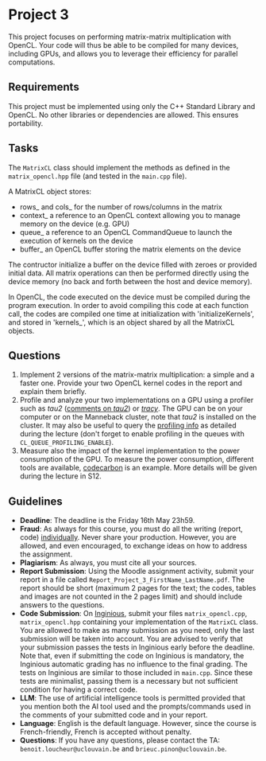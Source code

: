 # Project 3

This project focuses on performing matrix-matrix multiplication with OpenCL. Your code will thus be able to be compiled for many devices, including GPUs, and allows you to leverage their efficiency for parallel computations.

## Requirements

This project must be implemented using only the C++ Standard Library and OpenCL. No other libraries or dependencies are allowed. This ensures portability.

## Tasks

The `MatrixCL` class should implement the methods as defined in the `matrix_opencl.hpp` file (and tested in the `main.cpp` file).

A MatrixCL object stores:
 - rows_ and cols_ for the number of rows/columns in the matrix
 - context_ a reference to an OpenCL context allowing you to manage memory on the device (e.g. GPU)
 - queue_ a reference to an OpenCL CommandQueue to launch the execution of kernels on the device
 - buffer_ an OpenCL buffer storing the matrix elements on the device

The contructor initialize a buffer on the device filled with zeroes or provided initial data. All matrix operations can then be performed directly using the device memory (no back and forth between the host and device memory).

In OpenCL, the code executed on the device must be compiled during the program execution. In order to avoid compiling this code at each function call, the codes are compiled one time at initialization with 'initializeKernels', and stored in 'kernels_', which is an object shared by all the MatrixCL objects. 

## Questions

1. Implement 2 versions of the matrix-matrix multiplication: a simple and a faster one. Provide your two OpenCL kernel codes in the report and explain them briefly.
2. Profile and analyze your two implementations on a GPU using a profiler such as *tau2* ([comments on *tau2*](https://github.com/blegat/LINMA2710/tree/main/examples)) or [*tracy*](https://github.com/wolfpld/tracy/tree/master/examples/OpenCLVectorAdd). The GPU can be on your computer or on the Manneback cluster, note that *tau2* is installed on the cluster. It may also be useful to query the [profiling info](https://registry.khronos.org/OpenCL/sdk/3.0/docs/man/html/clGetEventProfilingInfo.html) as detailed during the lecture (don't forget to enable profiling in the queues with `CL_QUEUE_PROFILING_ENABLE`).
3. Measure also the impact of the kernel implementation to the power consumption of the GPU. To measure the power consumption, different tools are available, [codecarbon](https://github.com/mlco2/codecarbon) is an example. More details will be given during the lecture in S12.

## Guidelines

 - **Deadline**: The deadline is the Friday 16th May 23h59.
 - **Fraud**:  As always for this course, you must do all the writing (report, code) <ins>individually</ins>. Never share your production. However, you are allowed, and even encouraged, to exchange ideas on how to address the assignment.
 - **Plagiarism**: As always, you must cite all your sources.
 - **Report Submission**: Using the Moodle assignment activity, submit your report in a file called `Report_Project_3_FirstName_LastName.pdf`. The report should be short (maximum 2 pages for the text; the codes, tables and images are not counted in the 2 pages limit) and should include answers to the questions.
 - **Code Submission**: On [Inginious](https://inginious.info.ucl.ac.be/course/LINMA2710/project_opencl), submit your files `matrix_opencl.cpp`, `matrix_opencl.hpp` containing your implementation of the `MatrixCL` class. You are allowed to make as many submission as you need, only the last submission will be taken into account. You are advised to verify that your submission passes the tests in Inginious early before the deadline. Note that, even if submitting the code on Inginious is mandatory, the Inginious automatic grading has no influence to the final grading. The tests on Inginious are similar to those included in `main.cpp`. Since these tests are minimalist, passing them is a necessary but not sufficient condition for having a correct code.
 - **LLM**: The use of artificial intelligence tools is permitted provided that you mention both the AI tool used and the prompts/commands used in the comments of your submitted code and in your report.
 - **Language**: English is the default language. However, since the course is French-friendly, French is accepted without penalty.
 - **Questions**: If you have any questions, please contact the TA: `benoit.loucheur@uclouvain.be` and `brieuc.pinon@uclouvain.be`.